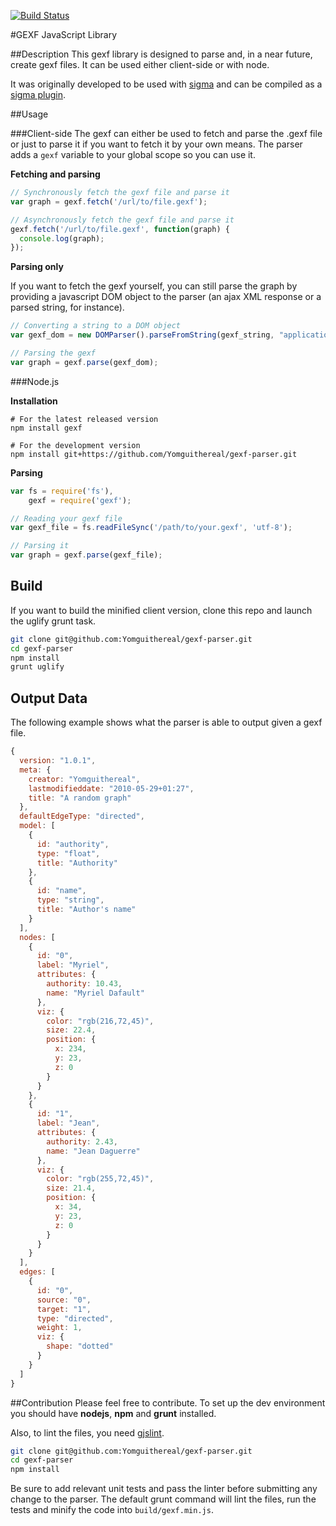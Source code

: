[![Build Status](https://travis-ci.org/Yomguithereal/gexf-parser.svg)](https://travis-ci.org/Yomguithereal/gexf-parser)

#GEXF JavaScript Library

##Description
This gexf library is designed to parse and, in a near future, create gexf files. It can be used either client-side or with node.

It was originally developed to be used with [sigma](https://github.com/jacomyal/sigma.js) and can be compiled as a [sigma plugin](https://github.com/jacomyal/sigma.js/tree/master/plugins/sigma.parsers.gexf).

##Usage

###Client-side
The gexf can either be used to fetch and parse the .gexf file or just to parse it if you want to fetch it by your own means. The parser adds a `gexf` variable to your global scope so you can use it.

**Fetching and parsing**
```js
// Synchronously fetch the gexf file and parse it
var graph = gexf.fetch('/url/to/file.gexf');

// Asynchronously fetch the gexf file and parse it
gexf.fetch('/url/to/file.gexf', function(graph) {
  console.log(graph);
});
```

**Parsing only**

If you want to fetch the gexf yourself, you can still parse the graph by providing a javascript DOM object to the parser (an ajax XML response or a parsed string, for instance).
```js
// Converting a string to a DOM object
var gexf_dom = new DOMParser().parseFromString(gexf_string, "application/xml");

// Parsing the gexf
var graph = gexf.parse(gexf_dom);
```

###Node.js

**Installation**
```
# For the latest released version
npm install gexf

# For the development version
npm install git+https://github.com/Yomguithereal/gexf-parser.git
```

**Parsing**
```js
var fs = require('fs'),
    gexf = require('gexf');

// Reading your gexf file
var gexf_file = fs.readFileSync('/path/to/your.gexf', 'utf-8');

// Parsing it
var graph = gexf.parse(gexf_file);
```

## Build
If you want to build the minified client version, clone this repo and launch the uglify grunt task.

```bash
git clone git@github.com:Yomguithereal/gexf-parser.git
cd gexf-parser
npm install
grunt uglify
```

## Output Data
The following example shows what the parser is able to output given a gexf file.

```js
{
  version: "1.0.1",
  meta: {
    creator: "Yomguithereal",
    lastmodifieddate: "2010-05-29+01:27",
    title: "A random graph"
  },
  defaultEdgeType: "directed",
  model: [
    {
      id: "authority",
      type: "float",
      title: "Authority"
    },
    {
      id: "name",
      type: "string",
      title: "Author's name"
    }
  ],
  nodes: [
    {
      id: "0",
      label: "Myriel",
      attributes: {
        authority: 10.43,
        name: "Myriel Dafault"
      },
      viz: {
        color: "rgb(216,72,45)",
        size: 22.4,
        position: {
          x: 234,
          y: 23,
          z: 0
        }
      }
    },
    {
      id: "1",
      label: "Jean",
      attributes: {
        authority: 2.43,
        name: "Jean Daguerre"
      },
      viz: {
        color: "rgb(255,72,45)",
        size: 21.4,
        position: {
          x: 34,
          y: 23,
          z: 0
        }
      }
    }
  ],
  edges: [
    {
      id: "0",
      source: "0",
      target: "1",
      type: "directed",
      weight: 1,
      viz: {
        shape: "dotted"
      }
    }
  ]
}
```

##Contribution
Please feel free to contribute. To set up the dev environment you should have **nodejs**, **npm** and **grunt** installed.

Also, to lint the files, you need [gjslint](https://developers.google.com/closure/utilities/docs/linter_howto?hl=fr).

```bash
git clone git@github.com:Yomguithereal/gexf-parser.git
cd gexf-parser
npm install
```

Be sure to add relevant unit tests and pass the linter before submitting any change to the parser. The default grunt command will lint the files, run the tests and minify the code into `build/gexf.min.js`.
